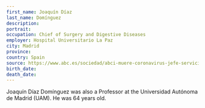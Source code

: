 ```yaml
---
first_name: Joaquín Díaz
last_name: Domínguez
description: 
portrait: 
occupation: Chief of Surgery and Digestive Diseases
employer: Hospital Universitario La Paz
city: Madrid
province: 
country: Spain
source: https://www.abc.es/sociedad/abci-muere-coronavirus-jefe-servicio-cirugia-hospital-universitario-202004190820_noticia.html
birth_date: 
death_date: 
---
```


Joaquín Díaz Domínguez was also a Professor at the Universidad Autónoma de Madrid (UAM). He was 64 years old.